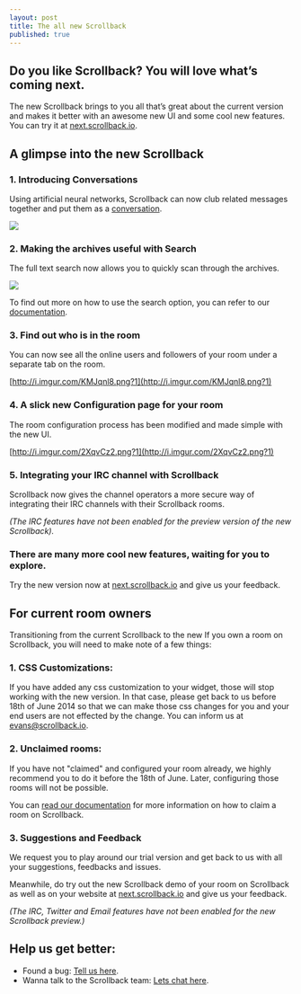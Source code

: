 ```yaml
---
layout: post
title: The all new Scrollback
published: true
---
```


## Do you like Scrollback? You will love what’s coming next.
The new Scrollback brings to you all that’s great about the current version and makes it better with an awesome new UI and some cool new features. You can try it at [next.scrollback.io](http://next.scrollback.io/).

## A glimpse into the new Scrollback

### 1. Introducing Conversations
Using artificial neural networks, Scrollback can now club related messages together and put them as a [conversation](/docs/conversations).

![](/http://i.imgur.com/5oi1GRa.png?1)

### 2. Making the archives useful with Search
The full text search now allows you to quickly scan through the archives.

![](/http://i.imgur.com/8AmGg5D.png?1)

To find out more on how to use the search option, you can refer to our [documentation](/docs/search). 

### 3. Find out who is in the room
You can now see all the online users and followers of your room under a separate tab on the room.

[http://i.imgur.com/KMJqnl8.png?1](http://i.imgur.com/KMJqnl8.png?1)

### 4. A slick new Configuration page for your room
The room configuration process has been modified and made simple with the new UI.

[http://i.imgur.com/2XqvCz2.png?1](http://i.imgur.com/2XqvCz2.png?1)

### 5. Integrating your IRC channel with Scrollback
Scrollback now gives the channel operators a more secure way of integrating their IRC channels with their Scrollback rooms.

_(The IRC features have not been enabled for the preview version of the new Scrollback)._

### There are many more cool new features, waiting for you to explore.
Try the new version now at [next.scrollback.io](http://next.scrollback.io) and give us your feedback.

## For current room owners
Transitioning from the current Scrollback to the new
If you own a room on Scrollback, you will need to make note of a few things:

### 1. CSS Customizations: 
If you have added any css customization to your widget, those will stop working with the new version. In that case, please get back to us before 18th of June 2014 so that we can make those css changes for you and your end users are not effected by the change. You can inform us at [evans@scrollback.io](mailto:evans@scrollback.io).

### 2. Unclaimed rooms: 
If you have not "claimed" and configured your room already, we highly recommend you to do it before the 18th of June. Later, configuring those rooms will not be possible.

You can [read our documentation](/docs/claiming-room) for more information on how to claim a room on Scrollback.

### 3. Suggestions and Feedback 
We request you to play around our trial version and get back to us with all your suggestions, feedbacks and issues.

Meanwhile, do try out the new Scrollback demo of your room on Scrollback as well as on your website at [next.scrollback.io](http://next.scrollback.io) and give us your feedback.

_(The IRC, Twitter and Email features have not been enabled for the new Scrollback preview.)_

## Help us get better:

- Found a bug: [Tell us here](https://github.com/scrollback/scrollback/issues?state=open).
- Wanna talk to the Scrollback team: [Lets chat here](http://next.scrollback.io/support?tab=people).

